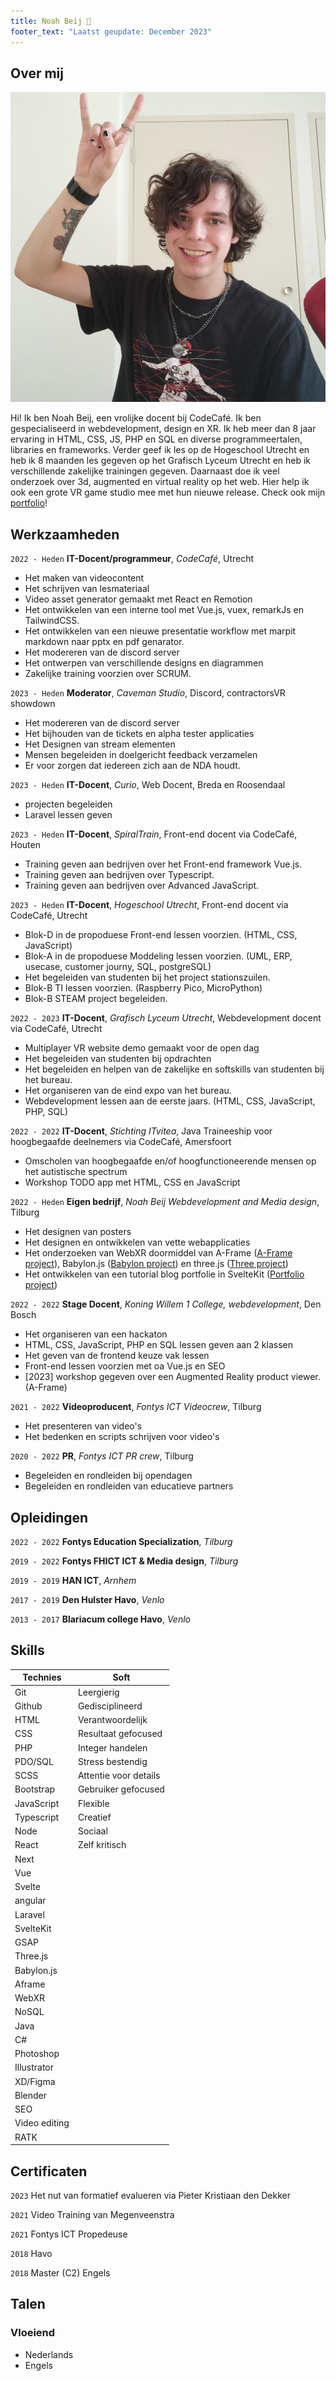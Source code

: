 ```yaml
---
title: Noah Beij 🐝
footer_text: "Laatst geupdate: December 2023"
---
```


## Over mij

<img class="profile-picture" src="profile.jpg">

Hi! Ik ben Noah Beij, een vrolijke docent bij CodeCafé. Ik ben gespecialiseerd in webdevelopment, design en XR. Ik heb meer dan 8 jaar ervaring in HTML, CSS, JS, PHP en SQL en diverse programmeertalen, libraries en frameworks. Verder geef ik les op de Hogeschool Utrecht en heb ik 8 maanden les gegeven op het Grafisch Lyceum Utrecht en heb ik verschillende zakelijke trainingen gegeven. Daarnaast doe ik veel onderzoek over 3d, augmented en virtual reality op het web. Hier help ik ook een grote VR game studio mee met hun nieuwe release. Check ook mijn [portfolio](https://www.nbeij.nl)!

## Werkzaamheden

`2022 - Heden`
**IT-Docent/programmeur**, _CodeCafé_, Utrecht

<ul>
    <li> Het maken van videocontent
    <li> Het schrijven van lesmateriaal
    <li> Video asset generator gemaakt met React en Remotion
    <li> Het ontwikkelen van een interne tool met Vue.js, vuex, remarkJs en TailwindCSS.
    <li> Het ontwikkelen van een nieuwe presentatie workflow met marpit markdown naar pptx en pdf genarator.    
    <li> Het modereren van de discord server
    <li> Het ontwerpen van verschillende designs en diagrammen
    <li> Zakelijke training voorzien over SCRUM.
</ul>

`2023 - Heden`
**Moderator**, _Caveman Studio_, Discord, contractorsVR showdown

- Het modereren van de discord server
- Het bijhouden van de tickets en alpha tester applicaties
- Het Designen van stream elementen
- Mensen begeleiden in doelgericht feedback verzamelen
- Er voor zorgen dat iedereen zich aan de NDA houdt.



`2023 - Heden`
**IT-Docent**, _Curio_, Web Docent, Breda en Roosendaal

- projecten begeleiden
- Laravel lessen geven

`2023 - Heden` 
**IT-Docent**, _SpiralTrain_, Front-end docent via CodeCafé, Houten

-   Training geven aan bedrijven over het Front-end framework Vue.js.
-   Training geven aan bedrijven over Typescript.
-   Training geven aan bedrijven over Advanced JavaScript.

`2023 - Heden`
**IT-Docent**, _Hogeschool Utrecht_, Front-end docent via CodeCafé, Utrecht

<ul>
    <li> Blok-D in de propoduese Front-end lessen voorzien. (HTML, CSS, JavaScript)
    <li> Blok-A in de propoduese Moddeling lessen voorzien. (UML, ERP, usecase, customer journy, SQL, postgreSQL)
    <li> Het begeleiden van studenten bij het project stationszuilen.
    <li> Blok-B TI lessen voorzien. (Raspberry Pico, MicroPython)
    <li> Blok-B STEAM project begeleiden.
</ul>

`2022 - 2023`
**IT-Docent**, _Grafisch Lyceum Utrecht_, Webdevelopment docent via CodeCafé, Utrecht

<ul>
    <li> Multiplayer VR website demo gemaakt voor de open dag
    <li> Het begeleiden van studenten bij opdrachten
    <li> Het begeleiden en helpen van de zakelijke en softskills van studenten bij het bureau.
    <li> Het organiseren van de eind expo van het bureau.
    <li> Webdevelopment lessen aan de eerste jaars. (HTML, CSS, JavaScript, PHP, SQL)
</ul>

`2022 - 2022`
**IT-Docent**, _Stichting ITvitea_, Java Traineeship voor hoogbegaafde deelnemers via CodeCafé, Amersfoort

<ul>
    <li> Omscholen van hoogbegaafde en/of hoogfunctioneerende mensen op het autistische spectrum
    <li> Workshop TODO app met HTML, CSS en JavaScript
</ul>

`2022 - Heden`
**Eigen bedrijf**, _Noah Beij Webdevelopment and Media design_, Tilburg

<ul>
    <li> Het designen van posters
    <li> Het designen en ontwikkelen van vette webapplicaties
    <li> Het onderzoeken van WebXR doormiddel van A-Frame (<a href='https://vr.nbeij.nl' target=_blank>A-Frame project</a>), Babylon.js (<a href='https://babylon.nbeij.nl' target=_blank>Babylon project</a>) en three.js (<a href='https://xr.nbeij.nl' target=_blank>Three project</a>)
    <li> Het ontwikkelen van een tutorial blog portfolie in SvelteKit (<a href='https://www.nbeij.nl/blog/category' target=_blank>Portfolio project</a>)
</ul>

`2022 - 2022`
**Stage Docent**, _Koning Willem 1 College, webdevelopment_, Den Bosch

<ul>
    <li> Het organiseren van een hackaton
    <li> HTML, CSS, JavaScript, PHP en SQL lessen geven aan 2 klassen
    <li> Het geven van de frontend keuze vak lessen
    <li> Front-end lessen voorzien met oa Vue.js en SEO
    <li> [2023] workshop gegeven over een Augmented Reality product viewer. (A-Frame)
</ul>

`2021 - 2022`
**Videoproducent**, _Fontys ICT Videocrew_, Tilburg

<ul>
    <li> Het presenteren van video's
    <li> Het bedenken en scripts schrijven voor video's
</ul>

`2020 - 2022`
**PR**, _Fontys ICT PR crew_, Tilburg

<ul>
    <li> Begeleiden en rondleiden bij opendagen
    <li> Begeleiden en rondleiden van educatieve partners
</ul>

## Opleidingen

`2022 - 2022`
**Fontys Education Specialization**, _Tilburg_

`2019 - 2022`
**Fontys FHICT ICT & Media design**, _Tilburg_

`2019 - 2019`
**HAN ICT**, _Arnhem_

`2017 - 2019`
**Den Hulster Havo**, _Venlo_

`2013 - 2017`
**Blariacum college Havo**, _Venlo_

## Skills

| Technies      | Soft                  |
| ------------- | --------------------- |
| Git           | Leergierig            |
| Github        | Gedisciplineerd       |
| HTML          | Verantwoordelijk      |
| CSS           | Resultaat gefocused   |
| PHP           | Integer handelen      |
| PDO/SQL       | Stress bestendig      |
| SCSS          | Attentie voor details |
| Bootstrap     | Gebruiker gefocused   |
| JavaScript    | Flexible              |
| Typescript    | Creatief              |
| Node          | Sociaal               |
| React         | Zelf kritisch         |
| Next          |                       |
| Vue           |                       |
| Svelte  |                       |
| angular       |                       |
| Laravel       |                       |
|  SvelteKit    |                       |
| GSAP          |                       |
| Three.js      |                       |
| Babylon.js    |                       |
| Aframe        |                       |
| WebXR         |                       |
| NoSQL         |                       |
| Java          |                       |
| C#            |                       |
| Photoshop     |                       |
| Illustrator   |                       |
| XD/Figma      |                       |
| Blender       |                       |
| SEO           |                       |
| Video editing |                       |
| RATK          |                       |

## Certificaten

`2023` Het nut van formatief evalueren via Pieter Kristiaan den Dekker

`2021`
Video Training van Megenveenstra

`2021` Fontys ICT Propedeuse

`2018` Havo

`2018` Master (C2) Engels

## Talen

### Vloeiend

- Nederlands
- Engels

<!-- ## References

- Foo Bar: Head of Department, Placeholder Names, Lorem
- John Doe: Associate Professor, Department of Computer Science, Ipsum -->
